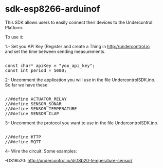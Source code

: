 # sdk-esp8266-arduinof

This SDK allows users to easily connect their devices to the Undercontrol Platform.

To use it:

1.- Set you API Key (Register and create a Thing in http://undercontrol.io and set the time between sending measurements.

<div class="highlight highlight-source-c++"><pre><span class="pl-en">
const char* apiKey = "you_api_key";
const int period = 5000;
</pre></div>


2- Uncomment the application you will use in the file UndercontrolSDK.ino. So far we have these:
<div class="highlight highlight-source-c++"><pre><span class="pl-en">
//#define ACTUATOR_RELAY          
//#define SENSOR_SONAR            
//#define SENSOR_TEMPERATURE      
//#define SENSOR_CLAP  
</pre></div>


3- Uncomment the protocol you want to use in the file UndercontrolSDK.ino.
<div class="highlight highlight-source-c++"><pre><span class="pl-en">
//#define HTTP
//#define MQTT
</pre></div>


4- Wire the circuit. Some examples:

-DS18b20: http://undercontrol.io/ds18b20-temperature-sensor/

  
